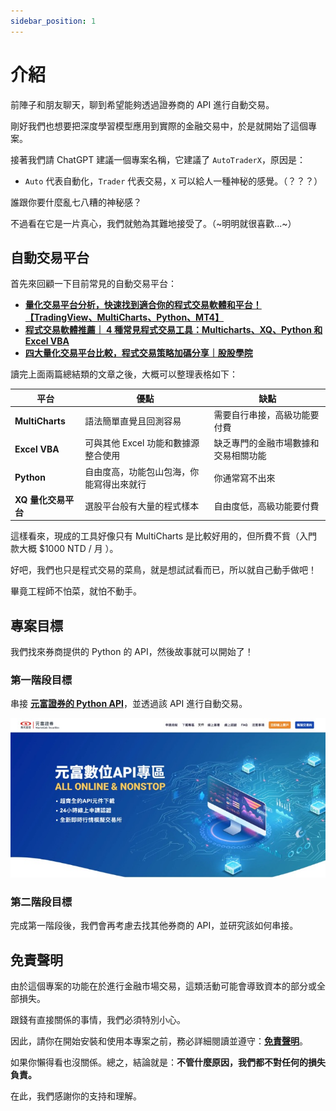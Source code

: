 ```yaml
---
sidebar_position: 1
---
```


# 介紹

前陣子和朋友聊天，聊到希望能夠透過證券商的 API 進行自動交易。

剛好我們也想要把深度學習模型應用到實際的金融交易中，於是就開始了這個專案。

接著我們請 ChatGPT 建議一個專案名稱，它建議了 `AutoTraderX`，原因是：

- `Auto` 代表自動化，`Trader` 代表交易，`X` 可以給人一種神秘的感覺。（？？？）

誰跟你要什麼亂七八糟的神秘感？

不過看在它是一片真心，我們就勉為其難地接受了。（~明明就很喜歡...~）

## 自動交易平台

首先來回顧一下目前常見的自動交易平台：

- [**量化交易平台分析，快速找到適合你的程式交易軟體和平台！ 【TradingView、MultiCharts、Python、MT4】**](https://quantpass.org/software-comparison/)
- [**程式交易軟體推薦｜ 4 種常見程式交易工具：Multicharts、XQ、Python 和 Excel VBA**](https://www.myrichfut.com/%E7%A8%8B%E5%BC%8F%E4%BA%A4%E6%98%93%E8%BB%9F%E9%AB%94%E6%8E%A8%E8%96%A6)
- [**四大量化交易平台比較，程式交易策略加碼分享｜股股學院**](https://school.gugu.fund/blog/gugu_knowledge/7807989341)

讀完上面兩篇總結類的文章之後，大概可以整理表格如下：

| 平台                | 優點                                     | 缺點                                 |
| ------------------- | ---------------------------------------- | ------------------------------------ |
| **MultiCharts**     | 語法簡單直覺且回測容易                   | 需要自行串接，高級功能要付費         |
| **Excel VBA**       | 可與其他 Excel 功能和數據源整合使用      | 缺乏專門的金融市場數據和交易相關功能 |
| **Python**          | 自由度高，功能包山包海，你能寫得出來就行 | 你通常寫不出來                       |
| **XQ 量化交易平台** | 選股平台般有大量的程式樣本               | 自由度低，高級功能要付費             |

這樣看來，現成的工具好像只有 MultiCharts 是比較好用的，但所費不貲（入門款大概 $1000 NTD / 月 ）。

好吧，我們也只是程式交易的菜鳥，就是想試試看而已，所以就自己動手做吧！

畢竟工程師不怕菜，就怕不動手。

## 專案目標

我們找來券商提供的 Python 的 API，然後故事就可以開始了！

### 第一階段目標

串接 [**元富證券的 Python API**](https://mlapi.masterlink.com.tw/web_api/service/home)，並透過該 API 進行自動交易。

![masterlink](./img/masterlink.jpg)

### 第二階段目標

完成第一階段後，我們會再考慮去找其他券商的 API，並研究該如何串接。

## 免責聲明

由於這個專案的功能在於進行金融市場交易，這類活動可能會導致資本的部分或全部損失。

跟錢有直接關係的事情，我們必須特別小心。

因此，請你在開始安裝和使用本專案之前，務必詳細閱讀並遵守：[**免責聲明**](./disclaimer.md)。

如果你懶得看也沒關係。總之，結論就是：**不管什麼原因，我們都不對任何的損失負責。**

在此，我們感謝你的支持和理解。
